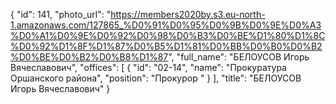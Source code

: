 {
    "id": 141,
    "photo_url": "https://members2020by.s3.eu-north-1.amazonaws.com/127865_%D0%91%D0%95%D0%9B%D0%9E%D0%A3%D0%A1%D0%9E%D0%92%D0%98%D0%B3%D0%BE%D1%80%D1%8C%D0%92%D1%8F%D1%87%D0%B5%D1%81%D0%BB%D0%B0%D0%B2%D0%BE%D0%B2%D0%B8%D1%87",
    "full_name": "БЕЛОУСОВ Игорь Вячеславович",
    "offices": [
        {
            "id": "02-14",
            "name": "Прокуратура Оршанского района",
            "position": "Прокурор "
        }
    ],
    "title": "БЕЛОУСОВ Игорь Вячеславович"
}